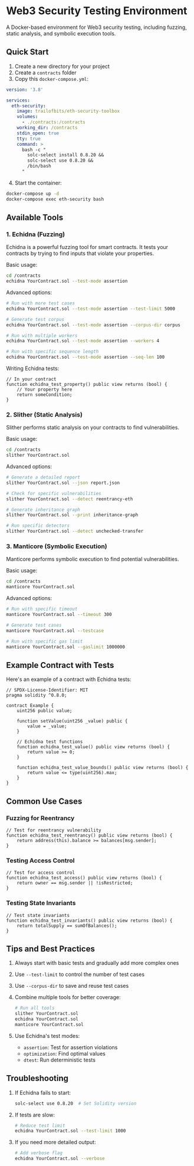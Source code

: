 # Web3 Security Testing Environment

A Docker-based environment for Web3 security testing, including fuzzing, static analysis, and symbolic execution tools.

## Quick Start

1. Create a new directory for your project
2. Create a `contracts` folder
3. Copy this `docker-compose.yml`:
```yaml
version: '3.8'

services:
  eth-security:
    image: trailofbits/eth-security-toolbox
    volumes:
      - ./contracts:/contracts
    working_dir: /contracts
    stdin_open: true
    tty: true
    command: >
      bash -c "
        solc-select install 0.8.20 &&
        solc-select use 0.8.20 &&
        /bin/bash
      "
```

4. Start the container:
```bash
docker-compose up -d
docker-compose exec eth-security bash
```

## Available Tools

### 1. Echidna (Fuzzing)

Echidna is a powerful fuzzing tool for smart contracts. It tests your contracts by trying to find inputs that violate your properties.

Basic usage:
```bash
cd /contracts
echidna YourContract.sol --test-mode assertion
```

Advanced options:
```bash
# Run with more test cases
echidna YourContract.sol --test-mode assertion --test-limit 5000

# Generate test corpus
echidna YourContract.sol --test-mode assertion --corpus-dir corpus

# Run with multiple workers
echidna YourContract.sol --test-mode assertion --workers 4

# Run with specific sequence length
echidna YourContract.sol --test-mode assertion --seq-len 100
```

Writing Echidna tests:
```solidity
// In your contract
function echidna_test_property() public view returns (bool) {
    // Your property here
    return someCondition;
}
```

### 2. Slither (Static Analysis)

Slither performs static analysis on your contracts to find vulnerabilities.

Basic usage:
```bash
cd /contracts
slither YourContract.sol
```

Advanced options:
```bash
# Generate a detailed report
slither YourContract.sol --json report.json

# Check for specific vulnerabilities
slither YourContract.sol --detect reentrancy-eth

# Generate inheritance graph
slither YourContract.sol --print inheritance-graph

# Run specific detectors
slither YourContract.sol --detect unchecked-transfer
```

### 3. Manticore (Symbolic Execution)

Manticore performs symbolic execution to find potential vulnerabilities.

Basic usage:
```bash
cd /contracts
manticore YourContract.sol
```

Advanced options:
```bash
# Run with specific timeout
manticore YourContract.sol --timeout 300

# Generate test cases
manticore YourContract.sol --testcase

# Run with specific gas limit
manticore YourContract.sol --gaslimit 1000000
```

## Example Contract with Tests

Here's an example of a contract with Echidna tests:

```solidity
// SPDX-License-Identifier: MIT
pragma solidity ^0.8.0;

contract Example {
    uint256 public value;
    
    function setValue(uint256 _value) public {
        value = _value;
    }
    
    // Echidna test functions
    function echidna_test_value() public view returns (bool) {
        return value >= 0;
    }
    
    function echidna_test_value_bounds() public view returns (bool) {
        return value <= type(uint256).max;
    }
}
```

## Common Use Cases

### Fuzzing for Reentrancy
```solidity
// Test for reentrancy vulnerability
function echidna_test_reentrancy() public view returns (bool) {
    return address(this).balance >= balances[msg.sender];
}
```

### Testing Access Control
```solidity
// Test for access control
function echidna_test_access() public view returns (bool) {
    return owner == msg.sender || !isRestricted;
}
```

### Testing State Invariants
```solidity
// Test state invariants
function echidna_test_invariants() public view returns (bool) {
    return totalSupply == sumOfBalances();
}
```

## Tips and Best Practices

1. Always start with basic tests and gradually add more complex ones
2. Use `--test-limit` to control the number of test cases
3. Use `--corpus-dir` to save and reuse test cases
4. Combine multiple tools for better coverage:
   ```bash
   # Run all tools
   slither YourContract.sol
   echidna YourContract.sol
   manticore YourContract.sol
   ```

5. Use Echidna's test modes:
   - `assertion`: Test for assertion violations
   - `optimization`: Find optimal values
   - `dtest`: Run deterministic tests

## Troubleshooting

1. If Echidna fails to start:
   ```bash
   solc-select use 0.8.20  # Set Solidity version
   ```

2. If tests are slow:
   ```bash
   # Reduce test limit
   echidna YourContract.sol --test-limit 1000
   ```

3. If you need more detailed output:
   ```bash
   # Add verbose flag
   echidna YourContract.sol --verbose
   ```
